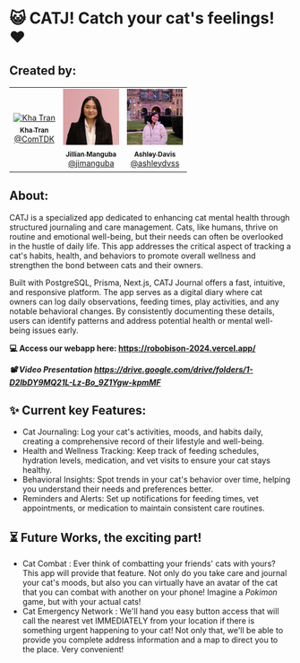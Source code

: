 # 😺 CATJ! Catch your cat's feelings! ❤️

## Created by:

<table>
  <tbody><tr>
        <td align="center"><a href="https://www.linkedin.com/in/dakshinapalasamudrum/"><img alt="Kha Tran" src="https://res.cloudinary.com/khoa165/image/upload/v1711823667/viettech/kha.jpg" width="100px;"><br><sub><b>Kha Tran</b></sub><br><sub><a href="https://github.com/ComTDK">@ComTDK</a></sub></a><br></td>
        <td align="center"><a href="https://www.linkedin.com/in/jillianmanguba24/"><img alt="Jillian Manguba" src="cat\src\app\images\people\jillianPFP.jpeg" width="100px;"><br><sub><b>Jillian Manguba</b></sub><br><sub><a href="https://github.com/jimanguba/">@jimanguba</a></sub></a><br></td>
        <td align="center"><a href="https://www.linkedin.com/in/ashleydaviskosasih/"><img alt="Ashley Davis" src="cat\src\app\images\people\ashleyPFP.jpeg" width="100px;"><br><sub><b>Ashley Davis</b></sub><br><sub><a href="https://github.com/ashleydvss">@ashleydvss</a></sub></a><br></td>

</tr>
</tbody></table>

## About:

CATJ is a specialized app dedicated to enhancing cat mental health through structured journaling and care management. Cats, like humans, thrive on routine and emotional well-being, but their needs can often be overlooked in the hustle of daily life. This app addresses the critical aspect of tracking a cat's habits, health, and behaviors to promote overall wellness and strengthen the bond between cats and their owners.

Built with PostgreSQL, Prisma, Next.js, CATJ Journal offers a fast, intuitive, and responsive platform. The app serves as a digital diary where cat owners can log daily observations, feeding times, play activities, and any notable behavioral changes. By consistently documenting these details, users can identify patterns and address potential health or mental well-being issues early.

**💻 Access our webapp here: <https://robobison-2024.vercel.app/>**

_**📽️ Video Presentation
<https://drive.google.com/drive/folders/1-D2IbDY9MQ21L-Lz-Bo_9Z1Ygw-kpmMF>**_

## ✨ Current key Features:

- Cat Journaling: Log your cat's activities, moods, and habits daily, creating a comprehensive record of their lifestyle and well-being.
- Health and Wellness Tracking: Keep track of feeding schedules, hydration levels, medication, and vet visits to ensure your cat stays healthy.
- Behavioral Insights: Spot trends in your cat's behavior over time, helping you understand their needs and preferences better.
- Reminders and Alerts: Set up notifications for feeding times, vet appointments, or medication to maintain consistent care routines.

## ⏳ Future Works, the exciting part!

- Cat Combat : Ever think of combatting your friends' cats with yours? This app will provide that feature. Not only do you take care and journal your cat's moods, but also you can virtually have an avatar of the cat that you can combat with another on your phone! Imagine a _Pokimon_ game, but with your actual cats!
- Cat Emergency Network : We'll hand you easy button access that will call the nearest vet IMMEDIATELY from your location if there is something urgent happening to your cat! Not only that, we'll be able to provide you complete address information and a map to direct you to the place. Very convenient!
